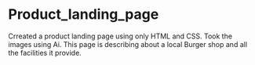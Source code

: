 # Product_landing_page
Crreated a product landing page using only HTML and CSS.
Took the images using Ai.
This page is describing about a local Burger shop and all the facilities it provide.
